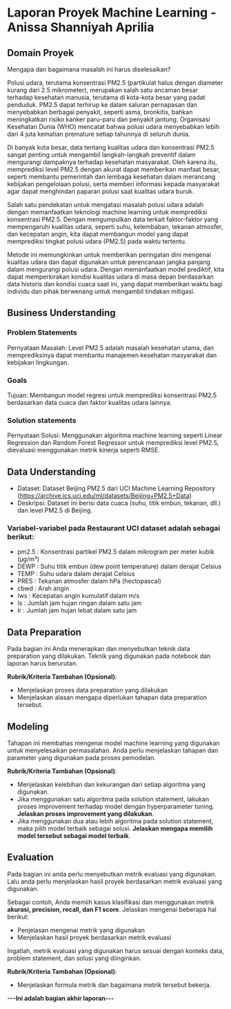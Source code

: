 # Laporan Proyek Machine Learning - Anissa Shanniyah Aprilia

## Domain Proyek
Mengapa dan bagaimana masalah ini harus diselesaikan?

Polusi udara, terutama konsentrasi PM2.5 (partikulat halus dengan diameter kurang dari 2.5 mikrometer), merupakan salah satu ancaman besar terhadap kesehatan manusia, terutama di kota-kota besar yang padat penduduk. PM2.5 dapat terhirup ke dalam saluran pernapasan dan menyebabkan berbagai penyakit, seperti asma, bronkitis, bahkan meningkatkan risiko kanker paru-paru dan penyakit jantung. Organisasi Kesehatan Dunia (WHO) mencatat bahwa polusi udara menyebabkan lebih dari 4 juta kematian premature setiap tahunnya di seluruh dunia.

Di banyak kota besar, data tentang kualitas udara dan konsentrasi PM2.5 sangat penting untuk mengambil langkah-langkah preventif dalam mengurangi dampaknya terhadap kesehatan masyarakat. Oleh karena itu, memprediksi level PM2.5 dengan akurat dapat memberikan manfaat besar, seperti membantu pemerintah dan lembaga kesehatan dalam merancang kebijakan pengelolaan polusi, serta memberi informasi kepada masyarakat agar dapat menghindari paparan polusi saat kualitas udara buruk.

Salah satu pendekatan untuk mengatasi masalah polusi udara adalah dengan memanfaatkan teknologi machine learning untuk memprediksi konsentrasi PM2.5. Dengan mengumpulkan data terkait faktor-faktor yang mempengaruhi kualitas udara, seperti suhu, kelembaban, tekanan atmosfer, dan kecepatan angin, kita dapat membangun model yang dapat memprediksi tingkat polusi udara (PM2.5) pada waktu tertentu.

Metode ini memungkinkan untuk memberikan peringatan dini mengenai kualitas udara dan dapat digunakan untuk perencanaan jangka panjang dalam mengurangi polusi udara. Dengan memanfaatkan model prediktif, kita dapat memperkirakan kondisi kualitas udara di masa depan berdasarkan data historis dan kondisi cuaca saat ini, yang dapat memberikan waktu bagi individu dan pihak berwenang untuk mengambil tindakan mitigasi.

## Business Understanding
### Problem Statements
Pernyataan Masalah: Level PM2.5 adalah masalah kesehatan utama, dan memprediksinya dapat membantu manajemen kesehatan masyarakat dan kebijakan lingkungan.

### Goals
Tujuan: Membangun model regresi untuk memprediksi konsentrasi PM2.5 berdasarkan data cuaca dan faktor kualitas udara lainnya.

### Solution statements
Pernyataan Solusi: Menggunakan algoritma machine learning seperti Linear Regression dan Random Forest Regressor untuk memprediksi level PM2.5, dievaluasi menggunakan metrik kinerja seperti RMSE.

## Data Understanding
- Dataset: Dataset Beijing PM2.5 dari UCI Machine Learning Repository (https://archive.ics.uci.edu/ml/datasets/Beijing+PM2.5+Data)
- Deskripsi: Dataset ini berisi data cuaca (suhu, titik embun, tekanan, dll.) dan level PM2.5 di Beijing.

### Variabel-variabel pada Restaurant UCI dataset adalah sebagai berikut:
- pm2.5 : Konsentrasi partikel PM2.5 dalam mikrogram per meter kubik (µg/m³)
- DEWP : Suhu titik embun (dew point temperature) dalam derajat Celsius
- TEMP : Suhu udara dalam derajat Celsius
- PRES : Tekanan atmosfer dalam hPa (hectopascal)
- cbwd : Arah angin
- Iws : Kecepatan angin kumulatif dalam m/s
- Is : Jumlah jam hujan ringan dalam satu jam
- Ir : Jumlah jam hujan lebat dalam satu jam

## Data Preparation
Pada bagian ini Anda menerapkan dan menyebutkan teknik data preparation yang dilakukan. Teknik yang digunakan pada notebook dan laporan harus berurutan.

**Rubrik/Kriteria Tambahan (Opsional)**: 
- Menjelaskan proses data preparation yang dilakukan
- Menjelaskan alasan mengapa diperlukan tahapan data preparation tersebut.

## Modeling
Tahapan ini membahas mengenai model machine learning yang digunakan untuk menyelesaikan permasalahan. Anda perlu menjelaskan tahapan dan parameter yang digunakan pada proses pemodelan.

**Rubrik/Kriteria Tambahan (Opsional)**: 
- Menjelaskan kelebihan dan kekurangan dari setiap algoritma yang digunakan.
- Jika menggunakan satu algoritma pada solution statement, lakukan proses improvement terhadap model dengan hyperparameter tuning. **Jelaskan proses improvement yang dilakukan**.
- Jika menggunakan dua atau lebih algoritma pada solution statement, maka pilih model terbaik sebagai solusi. **Jelaskan mengapa memilih model tersebut sebagai model terbaik**.

## Evaluation
Pada bagian ini anda perlu menyebutkan metrik evaluasi yang digunakan. Lalu anda perlu menjelaskan hasil proyek berdasarkan metrik evaluasi yang digunakan.

Sebagai contoh, Anda memiih kasus klasifikasi dan menggunakan metrik **akurasi, precision, recall, dan F1 score**. Jelaskan mengenai beberapa hal berikut:
- Penjelasan mengenai metrik yang digunakan
- Menjelaskan hasil proyek berdasarkan metrik evaluasi

Ingatlah, metrik evaluasi yang digunakan harus sesuai dengan konteks data, problem statement, dan solusi yang diinginkan.

**Rubrik/Kriteria Tambahan (Opsional)**: 
- Menjelaskan formula metrik dan bagaimana metrik tersebut bekerja.

**---Ini adalah bagian akhir laporan---**
